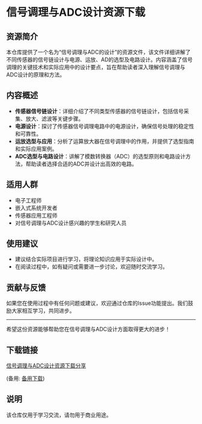 # 信号调理与ADC设计资源下载

## 资源简介

本仓库提供了一个名为“信号调理与ADC的设计”的资源文件，该文件详细讲解了不同传感器的信号链设计与电源、运放、AD的选型及电路设计。内容涵盖了信号调理的关键技术和实际应用中的设计要点，旨在帮助读者深入理解信号调理与ADC设计的原理和方法。

## 内容概述

- **传感器信号链设计**：详细介绍了不同类型传感器的信号链设计，包括信号采集、放大、滤波等关键步骤。
- **电源设计**：探讨了传感器信号调理电路中的电源设计，确保信号处理的稳定性和可靠性。
- **运放选型与应用**：分析了运算放大器在信号调理中的作用，并提供了选型指南和实际应用案例。
- **ADC选型与电路设计**：讲解了模数转换器（ADC）的选型原则和电路设计方法，帮助读者选择合适的ADC并设计出高效的电路。

## 适用人群

- 电子工程师
- 嵌入式系统开发者
- 传感器应用工程师
- 对信号调理与ADC设计感兴趣的学生和研究人员

## 使用建议

- 建议结合实际项目进行学习，将理论知识应用于实际设计中。
- 在阅读过程中，如有疑问或需要进一步讨论，欢迎随时交流学习。

## 贡献与反馈

如果您在使用过程中有任何问题或建议，欢迎通过仓库的Issue功能提出。我们鼓励大家相互学习，共同进步。

---

希望这份资源能够帮助您在信号调理与ADC设计方面取得更大的进步！

## 下载链接
[信号调理与ADC设计资源下载分享](https://pan.quark.cn/s/16a51241a882) 

(备用: [备用下载](https://pan.baidu.com/s/1eGNeWqbUTp6uIx6DNTIl0A?pwd=1234))

## 说明

该仓库仅用于学习交流，请勿用于商业用途。
